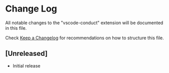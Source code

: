 # Change Log
All notable changes to the "vscode-conduct" extension will be documented in this file.

Check [Keep a Changelog](http://keepachangelog.com/) for recommendations on how to structure this file.

## [Unreleased]
- Initial release
